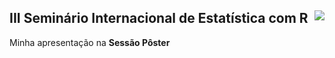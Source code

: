 ## III Seminário Internacional de Estatística com R <img src="man/figures/logo.png" align="right" />

Minha apresentação na **Sessão Pôster**
